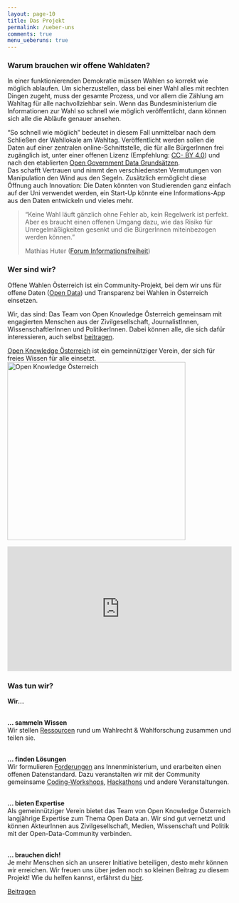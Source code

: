 ```yaml
---
layout: page-10
title: Das Projekt
permalink: /ueber-uns
comments: true
menu_ueberuns: true
---
```


<h3>Warum brauchen wir offene Wahldaten?</h3>

In einer funktionierenden Demokratie müssen Wahlen so korrekt wie möglich ablaufen. Um sicherzustellen, dass bei einer Wahl alles mit rechten Dingen zugeht, muss der gesamte Prozess, und vor allem die Zählung am Wahltag für alle nachvollziehbar sein. Wenn das Bundesministerium die Informationen zur Wahl so schnell wie möglich veröffentlicht, dann können sich alle die Abläufe genauer ansehen.

“So schnell wie möglich” bedeutet in diesem Fall unmittelbar nach dem Schließen der Wahllokale am Wahltag.
Veröffentlicht werden sollen die Daten auf einer zentralen online-Schnittstelle, die für alle BürgerInnen frei zugänglich ist, unter einer offenen Lizenz (Empfehlung: <a href="https://creativecommons.org/licenses/by/4.0/" title="CC by 4.0">CC- BY 4.0</a>) und nach den etablierten <a href="https://www.data.gv.at/infos/cooperation-ogd-oesterreich/" title="Open Government Data Grundsätzen">Open Government Data Grundsätzen</a>.  
Das schafft Vertrauen und nimmt den verschiedensten Vermutungen von Manipulation den Wind aus den Segeln.
Zusätzlich ermöglicht diese Öffnung auch Innovation: Die Daten könnten von Studierenden ganz einfach auf der Uni verwendet werden, ein Start-Up könnte eine Informations-App aus den Daten entwickeln und vieles mehr.

<blockquote>
  <p>“Keine Wahl läuft gänzlich ohne Fehler ab, kein Regelwerk ist perfekt. Aber es braucht einen offenen Umgang dazu, wie das Risiko für Unregelmäßigkeiten gesenkt und die BürgerInnen miteinbezogen werden können.”</p>
  <footer>Mathias Huter (<a href="http://www.informationsfreiheit.at/" title="Forum Informationsfreiheit">Forum Informationsfreiheit</a>)</footer>
</blockquote>

<div class="row col-sm-12">
<h3>Wer sind wir?</h3>
<div class="col-sm-6">
<p>Offene Wahlen Österreich ist ein Community-Projekt, bei dem wir uns für offene Daten (<a href="http://okfn.at/themen/open-data/" title="Open Data">Open Data</a>) und Transparenz bei Wahlen in Österreich einsetzen.</p>

<p>Wir, das sind: Das Team von Open Knowledge Österreich gemeinsam mit engagierten Menschen aus der Zivilgesellschaft, JournalistInnen, WissenschaftlerInnen und PolitikerInnen. Dabei können alle, die sich dafür interessieren, auch selbst <a href="{{ site.baseurl }}/beitragen">beitragen</a>.</p>

<a href="http://okfn.at/" title="Open Knowledge Österreich">Open Knowledge Österreich</a> ist ein gemeinnütziger Verein, der sich für freies Wissen für alle einsetzt.
<a href="http://okfn.at" title="Open Knowledge Österreich"><img class="logo" src="{{ site.staticurl }}logos/logo-ok-at.svg" width="400" alt="Open Knowledge Österreich" /></a>
</div>

<div class="col-sm-6">
<iframe width="100%" height="280" src="https://www.youtube.com/embed/LMK99tF9xYo" frameborder="0" allowfullscreen></iframe>
</div>

</div>

<div class="row col-sm-12">
<h3>Was tun wir?</h3>
<strong>Wir…</strong><br><br>

<strong>… sammeln Wissen</strong><br>
Wir stellen <a href="{{ site.baseurl }}/ressourcen">Ressourcen</a> rund um Wahlrecht & Wahlforschung zusammen und teilen sie.<br><br>

<strong>… finden Lösungen</strong><br>
Wir formulieren <a href="{{ site.baseurl }}/forderungen-v1">Forderungen</a> ans Innenministerium, und erarbeiten einen offenen Datenstandard. Dazu veranstalten wir mit der Community gemeinsame <a href="{{ site.baseurl }}/workshop-spektral">Coding-Workshops</a>, <a href="{{ site.baseurl }}/hackathon-metalab">Hackathons</a> und andere Veranstaltungen.<br><br>

<strong>… bieten Expertise</strong><br>
Als gemeinnütziger Verein bietet das Team von Open Knowledge Österreich langjährige Expertise zum Thema Open Data an. Wir sind gut vernetzt und können AkteurInnen aus Zivilgesellschaft, Medien, Wissenschaft und Politik mit der Open-Data-Community verbinden.<br><br>

<strong>… brauchen dich!</strong><br>
Je mehr Menschen sich an unserer Initiative beteiligen, desto mehr können wir erreichen. Wir freuen uns über jeden noch so kleinen Beitrag zu diesem Projekt! Wie du helfen kannst, erfährst du <a href="{{ site.baseurl }}/beitragen">hier</a>.

<div class="row">
  <div class="col-xs-12 col-sm-8 col-sm-offset-2">
    <p><a href="{{ site.baseurl }}/beitragen" class="highlight-link">Beitragen</a></p>
  </div>
</div>

</div>
